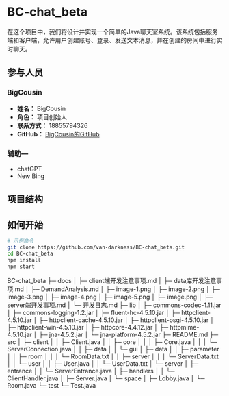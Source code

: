# BC-chat_beta

在这个项目中，我们将设计并实现一个简单的Java聊天室系统。该系统包括服务端和客户端，允许用户创建账号、登录、发送文本消息，并在创建的房间中进行实时聊天。 

## 参与人员

### BigCousin

- **姓名：** BigCousin
- **角色：** 项目创始人
- **联系方式：** 18855794326
- **GitHub：** [BigCousin的GitHub](https://github.com/van-drakness)
### 
### 辅助—
- chatGPT
- New Bing 
## 项目结构

## 如何开始



```bash
# 示例命令
git clone https://github.com/van-darkness/BC-chat_beta.git
cd BC-chat_beta
npm install
npm start

```
BC-chat_beta
├─ docs
│  ├─ client端开发注意事项.md
│  ├─ data库开发注意事项.md
│  ├─ DemandAnalysis.md
│  ├─ image-1.png
│  ├─ image-2.png
│  ├─ image-3.png
│  ├─ image-4.png
│  ├─ image-5.png
│  ├─ image.png
│  ├─ server端开发事项.md
│  └─ 开发日志.md
├─ lib
│  ├─ commons-codec-1.11.jar
│  ├─ commons-logging-1.2.jar
│  ├─ fluent-hc-4.5.10.jar
│  ├─ httpclient-4.5.10.jar
│  ├─ httpclient-cache-4.5.10.jar
│  ├─ httpclient-osgi-4.5.10.jar
│  ├─ httpclient-win-4.5.10.jar
│  ├─ httpcore-4.4.12.jar
│  ├─ httpmime-4.5.10.jar
│  ├─ jna-4.5.2.jar
│  └─ jna-platform-4.5.2.jar
├─ README.md
├─ src
│  ├─ client
│  │  ├─ Client.java
│  │  ├─ core
│  │  │  ├─ Core.java
│  │  │  └─ ServerConnection.java
│  │  ├─ data
│  │  └─ gui
│  ├─ data
│  │  ├─ parameter
│  │  ├─ room
│  │  │  └─ RoomData.txt
│  │  ├─ server
│  │  │  └─ ServerData.txt
│  │  └─ user
│  │     ├─ User.java
│  │     └─ UserData.txt
│  └─ server
│     ├─ entrance
│     │  └─ ServerEntrance.java
│     ├─ handlers
│     │  └─ ClientHandler.java
│     ├─ Server.java
│     └─ space
│        ├─ Lobby.java
│        └─ Room.java
└─ test
   └─ Test.java

```
